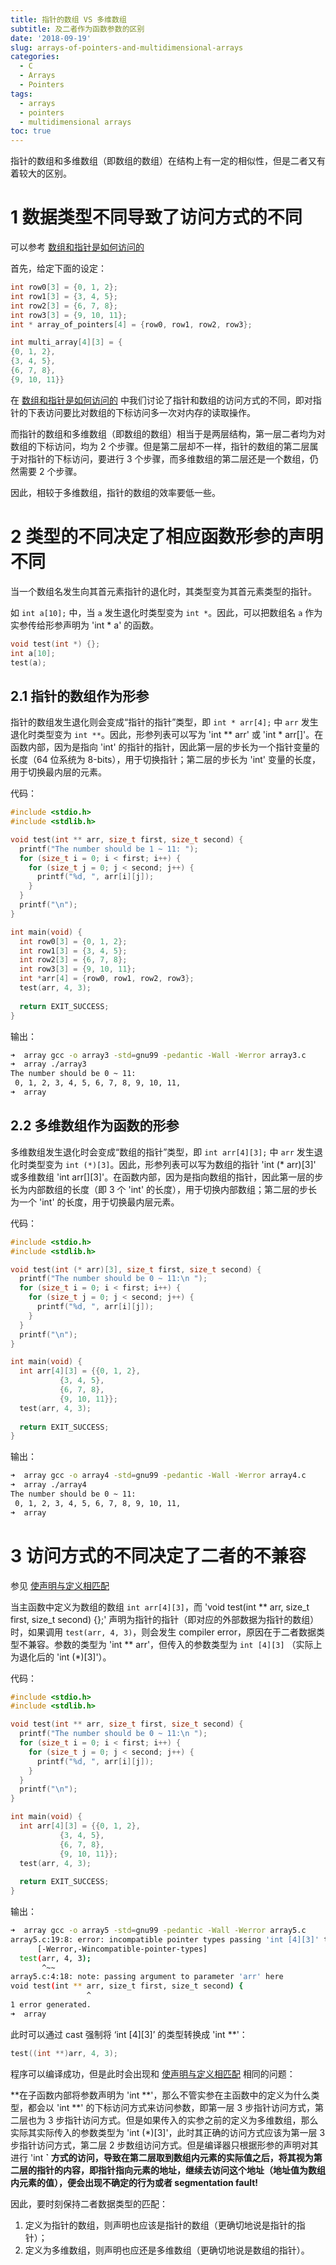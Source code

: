 ```yaml
---
title: 指针的数组 VS 多维数组 
subtitle: 及二者作为函数参数的区别
date: '2018-09-19'
slug: arrays-of-pointers-and-multidimensional-arrays
categories:
  - C
  - Arrays
  - Pointers
tags:
  - arrays
  - pointers
  - multidimensional arrays
toc: true
---
```


指针的数组和多维数组（即数组的数组）在结构上有一定的相似性，但是二者又有着较大的区别。

# 1 数据类型不同导致了访问方式的不同
可以参考 [数组和指针是如何访问的](https://kaizhang.me/note/2018/09/expert-c-progarmming-c4-arrays-and-pointers/#4-3-1-数组和指针是如何访问的)

首先，给定下面的设定：

```C
int row0[3] = {0, 1, 2};
int row1[3] = {3, 4, 5};
int row2[3] = {6, 7, 8};
int row3[3] = {9, 10, 11};
int * array_of_pointers[4] = {row0, row1, row2, row3};

int multi_array[4][3] = {
{0, 1, 2},
{3, 4, 5},
{6, 7, 8},
{9, 10, 11}}
```

在 [数组和指针是如何访问的](https://kaizhang.me/note/2018/09/expert-c-progarmming-c4-arrays-and-pointers/#4-3-1-数组和指针是如何访问的) 中我们讨论了指针和数组的访问方式的不同，即对指针的下表访问要比对数组的下标访问多一次对内存的读取操作。

而指针的数组和多维数组（即数组的数组）相当于是两层结构，第一层二者均为对数组的下标访问，均为 2 个步骤。但是第二层却不一样，指针的数组的第二层属于对指针的下标访问，要进行 3 个步骤，而多维数组的第二层还是一个数组，仍然需要 2 个步骤。

因此，相较于多维数组，指针的数组的效率要低一些。

# 2 类型的不同决定了相应函数形参的声明不同
当一个数组名发生向其首元素指针的退化时，其类型变为其首元素类型的指针。

如 `int a[10];` 中，当 `a` 发生退化时类型变为 `int *`。因此，可以把数组名 `a` 作为实参传给形参声明为 'int * a' 的函数。

```C
void test(int *) {};
int a[10];
test(a);
```

## 2.1 指针的数组作为形参
指针的数组发生退化则会变成“指针的指针”类型，即 `int * arr[4];` 中 `arr` 发生退化时类型变为 `int **`。因此，形参列表可以写为 'int ** arr' 或 'int * arr[]'。在函数内部，因为是指向 'int' 的指针的指针，因此第一层的步长为一个指针变量的长度（64 位系统为 8-bits），用于切换指针；第二层的步长为 'int' 变量的长度，用于切换最内层的元素。

代码：

```C
#include <stdio.h>
#include <stdlib.h>

void test(int ** arr, size_t first, size_t second) {
  printf("The number should be 1 ~ 11: ");
  for (size_t i = 0; i < first; i++) {
    for (size_t j = 0; j < second; j++) {
      printf("%d, ", arr[i][j]);
    }
  }
  printf("\n");
}

int main(void) {
  int row0[3] = {0, 1, 2};
  int row1[3] = {3, 4, 5};
  int row2[3] = {6, 7, 8};
  int row3[3] = {9, 10, 11};
  int *arr[4] = {row0, row1, row2, row3};
  test(arr, 4, 3);
  
  return EXIT_SUCCESS;
}
```

输出：

```bash
➜  array gcc -o array3 -std=gnu99 -pedantic -Wall -Werror array3.c
➜  array ./array3
The number should be 0 ~ 11:
 0, 1, 2, 3, 4, 5, 6, 7, 8, 9, 10, 11,
➜  array
```

## 2.2 多维数组作为函数的形参
多维数组发生退化时会变成“数组的指针”类型，即 `int arr[4][3];` 中 `arr` 发生退化时类型变为 `int (*)[3]`。因此，形参列表可以写为数组的指针 'int (* arr)[3]' 或多维数组 'int arr[][3]'。在函数内部，因为是指向数组的指针，因此第一层的步长为内部数组的长度（即 3 个 'int' 的长度），用于切换内部数组；第二层的步长为一个 'int' 的长度，用于切换最内层元素。

代码：

```C
#include <stdio.h>
#include <stdlib.h>

void test(int (* arr)[3], size_t first, size_t second) {
  printf("The number should be 0 ~ 11:\n ");
  for (size_t i = 0; i < first; i++) {
    for (size_t j = 0; j < second; j++) {
      printf("%d, ", arr[i][j]);
    }
  }
  printf("\n");
}

int main(void) {
  int arr[4][3] = {{0, 1, 2},
		   {3, 4, 5},
		   {6, 7, 8},
		   {9, 10, 11}};
  test(arr, 4, 3);
  
  return EXIT_SUCCESS;
}
```

输出：

```bash
➜  array gcc -o array4 -std=gnu99 -pedantic -Wall -Werror array4.c
➜  array ./array4
The number should be 0 ~ 11:
 0, 1, 2, 3, 4, 5, 6, 7, 8, 9, 10, 11,
➜  array
```

# 3 访问方式的不同决定了二者的不兼容
参见 [使声明与定义相匹配](https://kaizhang.me/note/2018/09/expert-c-progarmming-c4-arrays-and-pointers//#定义为数组-但声明为指针-并以数组方式引用)

当主函数中定义为数组的数组 `int arr[4][3]`，而 'void test(int ** arr, size_t first, size_t second) {};' 声明为指针的指针（即对应的外部数据为指针的数组）时，如果调用 `test(arr, 4, 3)`，则会发生 compiler error，原因在于二者数据类型不兼容。参数的类型为 'int ** arr'，但传入的参数类型为 `int [4][3]` （实际上为退化后的 'int (*)[3]'）。

代码：

```C
#include <stdio.h>
#include <stdlib.h>

void test(int ** arr, size_t first, size_t second) {
  printf("The number should be 0 ~ 11:\n ");
  for (size_t i = 0; i < first; i++) {
    for (size_t j = 0; j < second; j++) {
      printf("%d, ", arr[i][j]);
    }
  }
  printf("\n");
}

int main(void) {
  int arr[4][3] = {{0, 1, 2},
		   {3, 4, 5},
		   {6, 7, 8},
		   {9, 10, 11}};
  test(arr, 4, 3);
  
  return EXIT_SUCCESS;
}
```

输出：

```bash
➜  array gcc -o array5 -std=gnu99 -pedantic -Wall -Werror array5.c
array5.c:19:8: error: incompatible pointer types passing 'int [4][3]' to parameter of type 'int **'
      [-Werror,-Wincompatible-pointer-types]
  test(arr, 4, 3);
       ^~~
array5.c:4:18: note: passing argument to parameter 'arr' here
void test(int ** arr, size_t first, size_t second) {
                 ^
1 error generated.
➜  array
```

此时可以通过 cast 强制将 ‘int [4][3]’ 的类型转换成 'int **'：

```C
test((int **)arr, 4, 3);
```

程序可以编译成功，但是此时会出现和 [使声明与定义相匹配](https://kaizhang.me/note/2018/09/expert-c-progarmming-c4-arrays-and-pointers//#定义为数组-但声明为指针-并以数组方式引用) 相同的问题：

**在子函数内部将参数声明为 'int **'，那么不管实参在主函数中的定义为什么类型，都会以 'int **' 的下标访问方式来访问参数，即第一层 3 步指针访问方式，第二层也为 3 步指针访问方式。但是如果传入的实参之前的定义为多维数组，那么实际其实际传入的参数类型为 'int (*)[3]'，此时其正确的访问方式应该为第一层 3 步指针访问方式，第二层 2 步数组访问方式。但是编译器只根据形参的声明对其进行 'int **` 方式的访问，导致在第二层取到数组内元素的实际值之后，将其视为第二层的指针的内容，即指针指向元素的地址，继续去访问这个地址（地址值为数组内元素的值），便会出现不确定的行为或者 segmentation fault!**

因此，要时刻保持二者数据类型的匹配：

1. 定义为指针的数组，则声明也应该是指针的数组（更确切地说是指针的指针）；
2. 定义为多维数组，则声明也应还是多维数组（更确切地说是数组的指针）。
